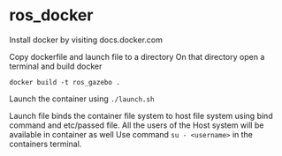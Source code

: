 # ros_docker
Install docker by visiting docs.docker.com


Copy dockerfile and launch file to a directory
On that directory open a terminal and build docker 

` docker build -t ros_gazebo . `

Launch the container using `./launch.sh`


Launch file binds the container file system to host file system using bind command and etc/passed file. All the users of the 
Host system will be available in container as well
Use command `su - <username>` in the containers terminal.

